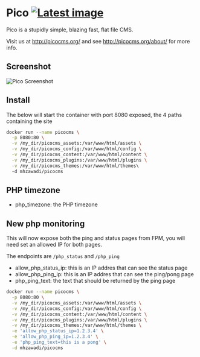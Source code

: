 Pico [![Latest image](https://github.com/mhzawadi/docker-picocms/actions/workflows/image-latest.yml/badge.svg)](https://github.com/mhzawadi/docker-picocms/actions/workflows/image-latest.yml)
====

Pico is a stupidly simple, blazing fast, flat file CMS.

Visit us at http://picocms.org/ and see http://picocms.org/about/ for more info.

Screenshot
----------

![Pico Screenshot](https://picocms.github.io/screenshots/pico-21.png)

## Install

The below will start the container with port 8080 exposed,
the 4 paths containing the site

```bash
docker run --name picocms \
  -p 8080:80 \
  -v /my_dir/picocms_assets:/var/www/html/assets \
  -v /my_dir/picocms_config:/var/www/html/config \
  -v /my_dir/picocms_content:/var/www/html/content \
  -v /my_dir/picocms_plugins:/var/www/html/plugins \
  -v /my_dir/picocms_themes:/var/www/html/themes\ 
  -d mhzawadi/picocms
```

## PHP timezone
- php_timezone: the PHP timezone

## New php monitoring

This will now expose both the ping and status pages from FPM,
you will need set an allowed IP for both pages.

The endpoints are `/php_status` and `/php_ping`

- allow_php_status_ip: this is an IP addres that can see the status page
- allow_php_ping_ip: this is an IP addres that can see the ping/pong page
- php_ping_text: the text that should be returned by the ping page

```bash
docker run --name picocms \
  -p 8080:80 \
  -v /my_dir/picocms_assets:/var/www/html/assets \
  -v /my_dir/picocms_config:/var/www/html/config \
  -v /my_dir/picocms_content:/var/www/html/content \
  -v /my_dir/picocms_plugins:/var/www/html/plugins \
  -v /my_dir/picocms_themes:/var/www/html/themes \
  -e 'allow_php_status_ip=1.2.3.4' \
  -e 'allow_php_ping_ip=1.2.3.4' \
  -e 'php_ping_text=this is a pong' \
  -d mhzawadi/picocms
```
